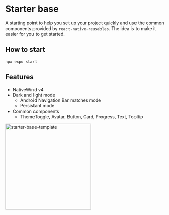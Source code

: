# Starter base

A starting point to help you set up your project quickly and use the common components provided by `react-native-reusables`. The idea is to make it easier for you to get started.

## How to start

```
npx expo start
```

## Features

- NativeWind v4
- Dark and light mode
  - Android Navigation Bar matches mode
  - Persistant mode
- Common components
  - ThemeToggle, Avatar, Button, Card, Progress, Text, Tooltip

<img src="https://github.com/mrzachnugent/react-native-reusables/assets/63797719/42c94108-38a7-498b-9c70-18640420f1bc"
     alt="starter-base-template"
     style="width:270px;" />
